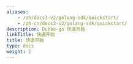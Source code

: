 ```yaml
---
aliases:
    - /zh/docs3-v2/golang-sdk/quickstart/
    - /zh-cn/docs3-v2/golang-sdk/quickstart/
description: Dubbo-go 快速开始
linkTitle: 快速开始
title: 快速开始
type: docs
weight: 2
---
```

